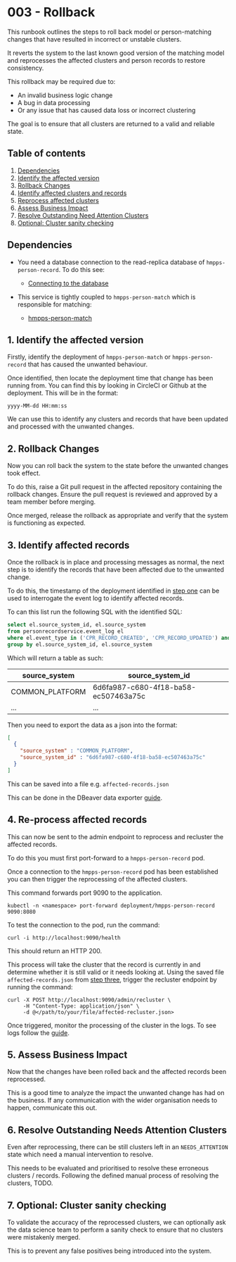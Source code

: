 # 003 - Rollback

This runbook outlines the steps to roll back model or person-matching changes that have resulted in incorrect or unstable clusters.

It reverts the system to the last known good version of the matching model and reprocesses the affected clusters and person records to restore consistency.

This rollback may be required due to:

* An invalid business logic change
* A bug in data processing 
* Or any issue that has caused data loss or incorrect clustering

The goal is to ensure that all clusters are returned to a valid and reliable state.

## Table of contents

1. [Dependencies](#dependencies)
2. [Identify the affected version](#1-identify-the-affected-version)
3. [Rollback Changes](#2-rollback-changes)
4. [Identify affected clusters and records](#3-identify-affected-clusters-and-records)
5. [Reprocess affected clusters](#4-reprocess-affected-clusters)
6. [Assess Business Impact](#5-assess-business-impact)
7. [Resolve Outstanding Need Attention Clusters](#5-assess-business-impact)
8. [Optional: Cluster sanity checking](#7-optional-cluster-sanity-checking)

## Dependencies

* You need a database connection to the read-replica database of `hmpps-person-record`. To do this see:
  * [Connecting to the database](001-Connecting-To-The-Database.md)

* This service is tightly coupled to `hmpps-person-match` which is responsible for matching:
  * [hmpps-person-match](https://github.com/ministryofjustice/hmpps-person-match)

## 1. Identify the affected version

Firstly, identify the deployment of  `hmpps-person-match` or `hmpps-person-record` that has caused the unwanted behaviour. 

Once identified, then locate the deployment time that change has been running from. You can find this by looking in CircleCI or Github at the deployment. This will be in the format:
```
yyyy-MM-dd HH:mm:ss
```

We can use this to identify any clusters and records that have been updated and processed with the unwanted changes.

## 2. Rollback Changes

Now you can roll back the system to the state before the unwanted changes took effect.

To do this, raise a Git pull request in the affected repository containing the rollback changes.
Ensure the pull request is reviewed and approved by a team member before merging.

Once merged, release the rollback as appropriate and verify that the system is functioning as expected.

## 3. Identify affected records

Once the rollback is in place and processing messages as normal, the next step is to identify the 
records that have been affected due to the unwanted change. 

To do this, the timestamp of the deployment identified in [step one](#1-identify-the-affected-version) can be 
used to interrogate the event log to identify affected records.

To can this list run the following SQL with the identified SQL:

```sql
select el.source_system_id, el.source_system
from personrecordservice.event_log el
where el.event_type in ('CPR_RECORD_CREATED', 'CPR_RECORD_UPDATED') and el.event_timestamp >= '<timestamp>'
group by el.source_system_id, el.source_system 
```

Which will return a table as such:

| source_system   | source_system_id                     |
|-----------------|--------------------------------------|
| COMMON_PLATFORM | 6d6fa987-c680-4f18-ba58-ec507463a75c |
| ...             | ...                                  |

Then you need to export the data as a json into the format:

```json
[
  {
    "source_system" : "COMMON_PLATFORM",
    "source_system_id" : "6d6fa987-c680-4f18-ba58-ec507463a75c"
  }
]
```

This can be saved into a file e.g. `affected-records.json`

This can be done in the DBeaver data exporter [guide](https://dbeaver.com/docs/dbeaver/Data-export/).

## 4. Re-process affected records

This can now be sent to the admin endpoint to reprocess and recluster the affected records.

To do this you must first port-forward to a `hmpps-person-record` pod.

Once a connection to the `hmpps-person-record` pod has been established you can then trigger the reprocessing of the affected clusters.

This command forwards port 9090 to the application.

```shell
kubectl -n <namespace> port-forward deployment/hmpps-person-record 9090:8080
```

To test the connection to the pod, run the command:

```shell
curl -i http://localhost:9090/health
```

This should return an HTTP 200.

This process will take the cluster that the record is currently in and determine whether it is still valid or it needs looking at.
Using the saved file `affected-records.json` from [step three](#3-identify-affected-records), trigger the recluster endpoint by running the command:

```shell
curl -X POST http://localhost:9090/admin/recluster \
     -H "Content-Type: application/json" \
     -d @</path/to/your/file/affected-recluster.json>
```

Once triggered, monitor the processing of the cluster in the logs. To see logs follow the [guide](002-Accessing-The-Logs.md).

## 5. Assess Business Impact

Now that the changes have been rolled back and the affected records been reprocessed.

This is a good time to analyze the impact the unwanted change has had on the business.
If any communication with the wider organisation needs to happen, communicate this out.

## 6. Resolve Outstanding Needs Attention Clusters

Even after reprocessing, there can be still clusters left in an `NEEDS_ATTENTION` state which need a manual intervention to resolve.

This needs to be evaluated and prioritised to resolve these erroneous clusters / records. 
Following the defined manual process of resolving the clusters, TODO.

## 7. Optional: Cluster sanity checking

To validate the accuracy of the reprocessed clusters, we can optionally ask the data science team to perform a sanity check to ensure that no clusters were mistakenly merged.

This is to prevent any false positives being introduced into the system.

